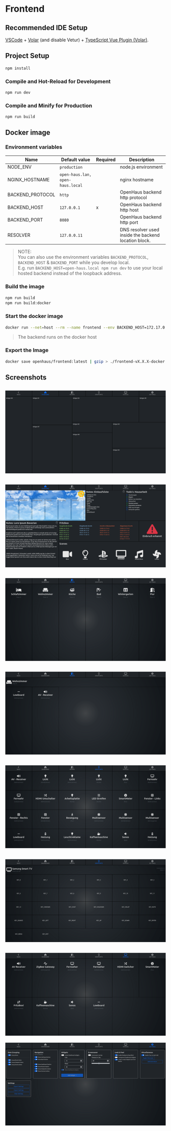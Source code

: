 # Frontend

## Recommended IDE Setup

[VSCode](https://code.visualstudio.com/) + [Volar](https://marketplace.visualstudio.com/items?itemName=johnsoncodehk.volar) (and disable Vetur) + [TypeScript Vue Plugin (Volar)](https://marketplace.visualstudio.com/items?itemName=johnsoncodehk.vscode-typescript-vue-plugin).

## Project Setup

```sh
npm install
```

### Compile and Hot-Reload for Development

```sh
npm run dev
```

### Compile and Minify for Production

```sh
npm run build
```

## Docker image

### Environment variables
| Name             | Default value                    | Required | Description                                          |
| ---------------- | -------------------------------- | -------- | ---------------------------------------------------- |
| NODE_ENV         | `production`                     |          | node.js environment                                  |
| NGINX_HOSTNAME   | `open-haus.lan, open-haus.local` |          | nginx hostname                                       |
| BACKEND_PROTOCOL | `http`                           |          | OpenHaus backend http protocol                       |
| BACKEND_HOST     | `127.0.0.1`                      | x        | OpenHaus backend http host                           |
| BACKEND_PORT     | `8080`                           |          | OpenHaus backend http port                           |
| RESOLVER         | `127.0.0.11`                     |          | DNS resolver used inside the backend location block. |

> NOTE:<br />
> You can also use the environment variables `BACKEND_PROTOCOL`, `BACKEND_HOST` & `BACKEND_PORT` while you develop local.<br />
> E.g. run `BACKEND_HOST=open-haus.local npm run dev` to use your local hosted backend instead of the loopback address.

### Build the image
```sh
npm run build
npm run build:docker
```

### Start the docker image
```sh
docker run --net=host --rm --name frontend --env BACKEND_HOST=172.17.0.1 openhaus/frontend:latest
```
> The backend runs on the docker host

### Export the Image
```sh
docker save openhaus/frontend:latest | gzip > ./frontend-vX.X.X-docker.tgz
```

## Screenshots
![Dashboard](./docs/img/dashboard.png)
--
![Dashboard-Widgets](./docs/img/dashboard-widgets.png)
--
![Rooms](./docs/img/rooms.png)
--
![Room-Infobar](./docs/img/room-infobar.png)
--
![Endpoints](./docs/img/endpoints.png)
--
![EndpointInfobar](./docs/img/endpoint-inforbar.png)
--
![Devices](./docs/img/devices.png)
--
![Devices](./docs/img/settings.png)
<br /><br />
